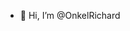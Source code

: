 - 👋 Hi, I’m @OnkelRichard


<!---
OnkelRichard/OnkelRichard is a ✨ special ✨ repository because its `README.md` (this file) appears on your GitHub profile.
You can click the Preview link to take a look at your changes.
--->
